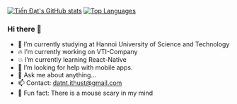 [![Tiến Đạt's GitHub stats](https://github-readme-stats.vercel.app/api?username=ntdat104&count_private=true&show_icons=true)](https://www.facebook.com/ntdat104/)
[![Top Languages](https://github-readme-stats.vercel.app/api/top-langs/?username=ntdat104&layout=compact)](https://www.facebook.com/ntdat104/)

### Hi there 👋

- 🚀 I’m currently studying at Hannoi University of Science and Technology
- 🔥 I’m currently working on VTI-Company
- 💥 I’m currently learning React-Native
- 🖖 I’m looking for help with mobile apps.
- 💬 Ask me about anything... 
- 📫 Contact: datnt.ithust@gmail.com
- 🐀 Fun fact: There is a mouse scary in my mind
